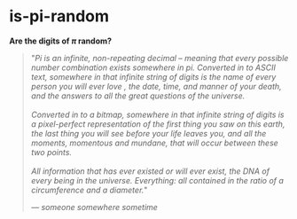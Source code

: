 # is-pi-random
**Are the digits of *π* random?**

>"*Pi is an infinite, non-repeating decimal – meaning that every possible number combination exists somewhere in pi. Converted in to ASCII text, somewhere in that infinite string of digits is the name of every person you will ever love , the date, time, and manner of your death, and the answers to all the great questions of the universe.<br><br>Converted in to a bitmap, somewhere in that infinite string of digits is a pixel-perfect representation of the first thing you saw on this earth, the last thing you will see before your life leaves you, and all the moments, momentous and mundane, that will occur between these two points. <br><br>All information that has ever existed or will ever exist, the DNA of every being in the universe. Everything: all contained in the ratio of a circumference and a diameter.*"
>
> —  <cite>someone somewhere sometime</cite>